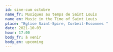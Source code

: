 ```yaml
---
id: sine-cum octobre
name_fr: Musiques au temps de Saint Louis
name_en: Music in the Time of Saint Louis
place: "Eglise Saint-Spire, Corbeil-Essonnes "
date: 2021-10-03
hour: 17:00
body_fr: à venir
body_en: upcoming
---
```

